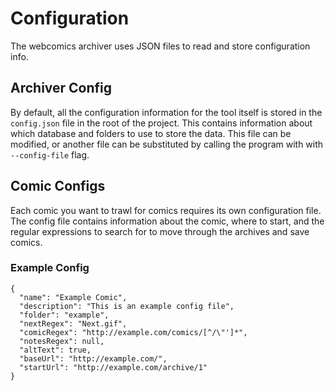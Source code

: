 Configuration
=============

The webcomics archiver uses JSON files to read and store configuration info.

Archiver Config
---------------

By default, all the configuration information for the tool itself is stored in
the `config.json` file in the root of the project. This contains information
about which database and folders to use to store the data. This file can be
modified, or another file can be substituted by calling the program with with
`--config-file` flag.

Comic Configs
-------------

Each comic you want to trawl for comics requires its own configuration file.
The config file contains information about the comic, where to start, and the
regular expressions to search for to move through the archives and save comics.

### Example Config ###

    {
      "name": "Example Comic",
      "description": "This is an example config file",
      "folder": "example",
      "nextRegex": "Next.gif",
      "comicRegex": "http://example.com/comics/[^/\"']*",
      "notesRegex": null,
      "altText": true,
      "baseUrl": "http://example.com/",
      "startUrl": "http://example.com/archive/1"
    }
